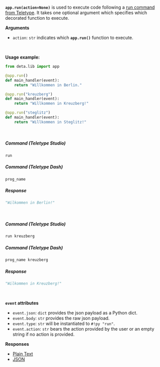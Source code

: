 **`app.run(action=None)`** is used to execute code following a [run command from Teletype](/use/run). It takes one optional argument which specifies which decorated function to execute.

**Arguments**

* `action`: `str` indicates which **`app.run()`** function to execute.


<br />

**Usage example:**

```python
from deta.lib import app

@app.run()
def main_handler(event):
    return "Willkommen in Berlin."

@app.run("kreuzberg")
def main_handler(event):
    return "Willkommen in Kreuzberg!"

@app.run("steglitz")
def main_handler(event):
    return "Willkommen in Steglitz!"
```

<br />

##### Command (Teletype Studio)
```ruby
run
```

##### Command (Teletype Dash)
```ruby
prog_name
```

##### Response
```python
"Wilkommen in Berlin!"
```

<br />

##### Command (Teletype Studio)
```ruby
run kreuzberg
```

##### Command (Teletype Dash)
```ruby
prog_name kreuzberg
```

##### Response
```python
"Wilkommen in Kreuzberg!"
```

<br />

**`event` attributes**

* `event.json`: `dict` provides the json payload as a Python dict.
* `event.body`: `str` provides the raw json payload.
* `event.type`: `str` will be instantiated to `#!py "run"`.
* `event.action`: `str` bears the action provided by the user or an empty string if no action is provided.

**Responses**

* [Plain Text](TODO)
* [JSON](TODO)
